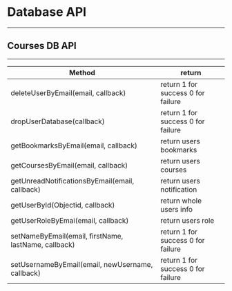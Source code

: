 # Database API
--------

## Courses DB API
---

|	Method							|  return              |
|--------------------------------|-----------------------------------|
|deleteUserByEmail(email, callback) | return 1 for success 0 for failure|
|dropUserDatabase(callback) | return 1 for success 0 for failure|
|getBookmarksByEmail(email, callback) | return users bookmarks|
|getCoursesByEmail(email, callback) | return users courses|
|getUnreadNotificationsByEmail(email, callback) | return users notification|
|getUserById(Objectid, callback) | return whole users info|
|getUserRoleByEmai(email, callback) | return users role|
|setNameByEmail(email, firstName, lastName, callback) | return 1 for success 0 for failure|
|setUsernameByEmail(email, newUsername, callback) | return 1 for success 0 for failure|